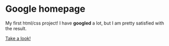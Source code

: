 # Google homepage


My first html/css project! I have **googled** a lot, but I am pretty satisfied with the result.

[Take a look!](https://jiritrinh.github.io/google-homepage/)
